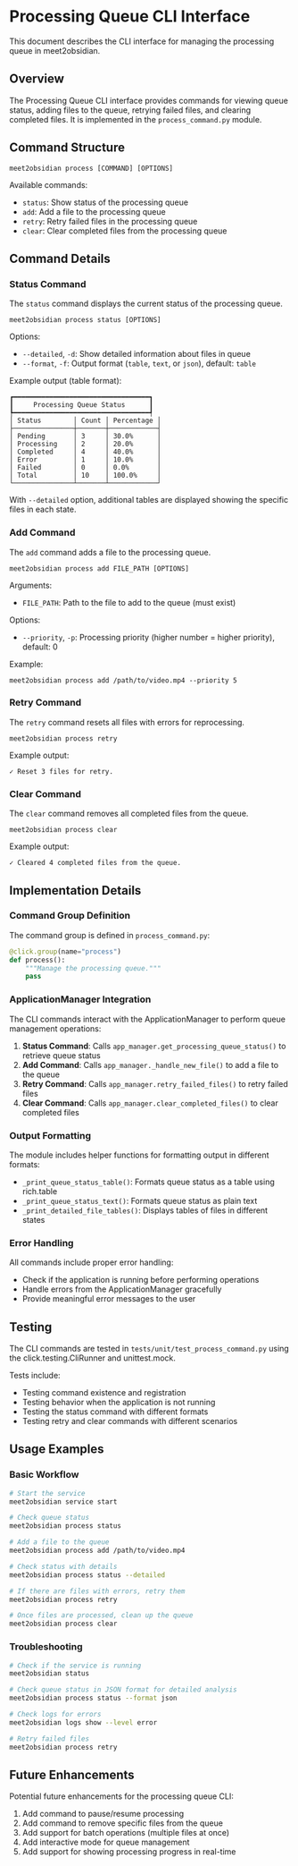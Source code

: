 # Processing Queue CLI Interface

This document describes the CLI interface for managing the processing queue in meet2obsidian.

## Overview

The Processing Queue CLI interface provides commands for viewing queue status, adding files to the queue, retrying failed files, and clearing completed files. It is implemented in the `process_command.py` module.

## Command Structure

```
meet2obsidian process [COMMAND] [OPTIONS]
```

Available commands:
- `status`: Show status of the processing queue
- `add`: Add a file to the processing queue
- `retry`: Retry failed files in the processing queue
- `clear`: Clear completed files from the processing queue

## Command Details

### Status Command

The `status` command displays the current status of the processing queue.

```
meet2obsidian process status [OPTIONS]
```

Options:
- `--detailed`, `-d`: Show detailed information about files in queue
- `--format`, `-f`: Output format (`table`, `text`, or `json`), default: `table`

Example output (table format):
```
┏━━━━━━━━━━━━━━━━━━━━━━━━━━━━━━━━━━┓
┃     Processing Queue Status      ┃
┡━━━━━━━━━━━━━━━━━━━━━━━━━━━━━━━━━━┩
│ Status        │ Count │ Percentage │
├───────────────┼───────┼────────────┤
│ Pending       │ 3     │ 30.0%      │
│ Processing    │ 2     │ 20.0%      │
│ Completed     │ 4     │ 40.0%      │
│ Error         │ 1     │ 10.0%      │
│ Failed        │ 0     │ 0.0%       │
│ Total         │ 10    │ 100.0%     │
└───────────────┴───────┴────────────┘
```

With `--detailed` option, additional tables are displayed showing the specific files in each state.

### Add Command

The `add` command adds a file to the processing queue.

```
meet2obsidian process add FILE_PATH [OPTIONS]
```

Arguments:
- `FILE_PATH`: Path to the file to add to the queue (must exist)

Options:
- `--priority`, `-p`: Processing priority (higher number = higher priority), default: 0

Example:
```
meet2obsidian process add /path/to/video.mp4 --priority 5
```

### Retry Command

The `retry` command resets all files with errors for reprocessing.

```
meet2obsidian process retry
```

Example output:
```
✓ Reset 3 files for retry.
```

### Clear Command

The `clear` command removes all completed files from the queue.

```
meet2obsidian process clear
```

Example output:
```
✓ Cleared 4 completed files from the queue.
```

## Implementation Details

### Command Group Definition

The command group is defined in `process_command.py`:

```python
@click.group(name="process")
def process():
    """Manage the processing queue."""
    pass
```

### ApplicationManager Integration

The CLI commands interact with the ApplicationManager to perform queue management operations:

1. **Status Command**: Calls `app_manager.get_processing_queue_status()` to retrieve queue status
2. **Add Command**: Calls `app_manager._handle_new_file()` to add a file to the queue
3. **Retry Command**: Calls `app_manager.retry_failed_files()` to retry failed files
4. **Clear Command**: Calls `app_manager.clear_completed_files()` to clear completed files

### Output Formatting

The module includes helper functions for formatting output in different formats:

- `_print_queue_status_table()`: Formats queue status as a table using rich.table
- `_print_queue_status_text()`: Formats queue status as plain text
- `_print_detailed_file_tables()`: Displays tables of files in different states

### Error Handling

All commands include proper error handling:

- Check if the application is running before performing operations
- Handle errors from the ApplicationManager gracefully
- Provide meaningful error messages to the user

## Testing

The CLI commands are tested in `tests/unit/test_process_command.py` using the click.testing.CliRunner and unittest.mock.

Tests include:
- Testing command existence and registration
- Testing behavior when the application is not running
- Testing the status command with different formats
- Testing retry and clear commands with different scenarios

## Usage Examples

### Basic Workflow

```bash
# Start the service
meet2obsidian service start

# Check queue status
meet2obsidian process status

# Add a file to the queue
meet2obsidian process add /path/to/video.mp4

# Check status with details
meet2obsidian process status --detailed

# If there are files with errors, retry them
meet2obsidian process retry

# Once files are processed, clean up the queue
meet2obsidian process clear
```

### Troubleshooting

```bash
# Check if the service is running
meet2obsidian status

# Check queue status in JSON format for detailed analysis
meet2obsidian process status --format json

# Check logs for errors
meet2obsidian logs show --level error

# Retry failed files
meet2obsidian process retry
```

## Future Enhancements

Potential future enhancements for the processing queue CLI:

1. Add command to pause/resume processing
2. Add command to remove specific files from the queue
3. Add support for batch operations (multiple files at once)
4. Add interactive mode for queue management
5. Add support for showing processing progress in real-time